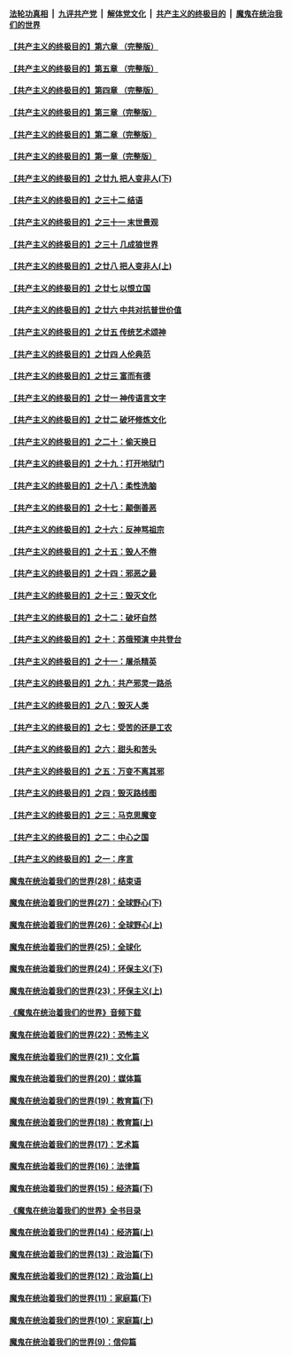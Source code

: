 

####  [法轮功真相](../../../../basic/blob/master/README.md?t=05230231) &nbsp;|&nbsp; [九评共产党](../../../../9ping.md/blob/master/README.md?t=05230231) &nbsp;|&nbsp; [解体党文化](../../../../jtdwh.md/blob/master/README.md?t=05230231)  &nbsp;|&nbsp; [共产主义的终极目的](../../../../gczydzjmd.md/blob/master/README.md?t=05230231) &nbsp;|&nbsp; [魔鬼在统治我们的世界](../../../../mgztzwmdsj.md/blob/master/README.md?t=05230231) 

#### [【共产主义的终极目的】第六章 （完整版）](../pages/nsc422/n11428913.md?t=05230231) 

#### [【共产主义的终极目的】第五章 （完整版）](../pages/nsc422/n11428912.md?t=05230231) 

#### [【共产主义的终极目的】第四章 （完整版）](../pages/nsc422/n11428907.md?t=05230231) 

#### [【共产主义的终极目的】第三章（完整版）](../pages/nsc422/n11428848.md?t=05230231) 

#### [【共产主义的终极目的】第二章（完整版）](../pages/nsc422/n11428831.md?t=05230231) 

#### [【共产主义的终极目的】第一章（完整版）](../pages/nsc422/n11417651.md?t=05230231) 

#### [【共产主义的终极目的】之廿九 把人变非人(下)](../pages/nsc422/n11344140.md?t=05230231) 

#### [【共产主义的终极目的】之三十二 结语](../pages/nsc422/n11360535.md?t=05230231) 

#### [【共产主义的终极目的】之三十一 末世景观](../pages/nsc422/n11351129.md?t=05230231) 

#### [【共产主义的终极目的】之三十 几成狼世界](../pages/nsc422/n11348280.md?t=05230231) 

#### [【共产主义的终极目的】之廿八 把人变非人(上)](../pages/nsc422/n11340492.md?t=05230231) 

#### [【共产主义的终极目的】之廿七 以恨立国](../pages/nsc422/n11336944.md?t=05230231) 

#### [【共产主义的终极目的】之廿六 中共对抗普世价值](../pages/nsc422/n11324785.md?t=05230231) 

#### [【共产主义的终极目的】之廿五 传统艺术颂神](../pages/nsc422/n11296396.md?t=05230231) 

#### [【共产主义的终极目的】之廿四 人伦典范](../pages/nsc422/n11296397.md?t=05230231) 

#### [【共产主义的终极目的】之廿三 富而有德](../pages/nsc422/n11283598.md?t=05230231) 

#### [【共产主义的终极目的】之廿一 神传语言文字](../pages/nsc422/n11263265.md?t=05230231) 

#### [【共产主义的终极目的】之廿二 破坏修炼文化](../pages/nsc422/n11245728.md?t=05230231) 

#### [【共产主义的终极目的】之二十：偷天换日](../pages/nsc422/n11238846.md?t=05230231) 

#### [【共产主义的终极目的】之十九：打开地狱门](../pages/nsc422/n11206376.md?t=05230231) 

#### [【共产主义的终极目的】之十八：柔性洗脑](../pages/nsc422/n11199994.md?t=05230231) 

#### [【共产主义的终极目的】之十七：颠倒善恶](../pages/nsc422/n11179782.md?t=05230231) 

#### [【共产主义的终极目的】之十六：反神骂祖宗](../pages/nsc422/n11166798.md?t=05230231) 

#### [【共产主义的终极目的】之十五：毁人不倦](../pages/nsc422/n11166792.md?t=05230231) 

#### [【共产主义的终极目的】之十四：邪恶之最](../pages/nsc422/n11150249.md?t=05230231) 

#### [【共产主义的终极目的】之十三：毁灭文化](../pages/nsc422/n11135227.md?t=05230231) 

#### [【共产主义的终极目的】之十二：破坏自然](../pages/nsc422/n11135214.md?t=05230231) 

#### [【共产主义的终极目的】之十：苏俄预演 中共登台](../pages/nsc422/n11118424.md?t=05230231) 

#### [【共产主义的终极目的】之十一：屠杀精英](../pages/nsc422/n11118442.md?t=05230231) 

#### [【共产主义的终极目的】之九：共产邪灵一路杀](../pages/nsc422/n11114139.md?t=05230231) 

#### [【共产主义的终极目的】之八：毁灭人类](../pages/nsc422/n11108503.md?t=05230231) 

#### [【共产主义的终极目的】之七：受苦的还是工农](../pages/nsc422/n11101809.md?t=05230231) 

#### [【共产主义的终极目的】之六：甜头和苦头](../pages/nsc422/n11096971.md?t=05230231) 

#### [【共产主义的终极目的】之五：万变不离其邪](../pages/nsc422/n11091285.md?t=05230231) 

#### [【共产主义的终极目的】之四：毁灭路线图](../pages/nsc422/n11086284.md?t=05230231) 

#### [【共产主义的终极目的】之三：马克思魔变](../pages/nsc422/n11061941.md?t=05230231) 

#### [【共产主义的终极目的】之二：中心之国](../pages/nsc422/n11047728.md?t=05230231) 

#### [【共产主义的终极目的】之一：序言](../pages/nsc422/n11086077.md?t=05230231) 

#### [魔鬼在统治着我们的世界(28)：结束语](../pages/nsc422/n10936246.md?t=05230231) 

#### [魔鬼在统治着我们的世界(27)：全球野心(下)](../pages/nsc422/n10928319.md?t=05230231) 

#### [魔鬼在统治着我们的世界(26)：全球野心(上)](../pages/nsc422/n10900318.md?t=05230231) 

#### [魔鬼在统治着我们的世界(25)：全球化](../pages/nsc422/n10788205.md?t=05230231) 

#### [魔鬼在统治着我们的世界(24)：环保主义(下)](../pages/nsc422/n10695307.md?t=05230231) 

#### [魔鬼在统治着我们的世界(23)：环保主义(上)](../pages/nsc422/n10688613.md?t=05230231) 

#### [《魔鬼在统治着我们的世界》音频下载](../pages/nsc422/n10635553.md?t=05230231) 

#### [魔鬼在统治着我们的世界(22)：恐怖主义](../pages/nsc422/n10614727.md?t=05230231) 

#### [魔鬼在统治着我们的世界(21)：文化篇](../pages/nsc422/n10597706.md?t=05230231) 

#### [魔鬼在统治着我们的世界(20)：媒体篇](../pages/nsc422/n10586579.md?t=05230231) 

#### [魔鬼在统治着我们的世界(19)：教育篇(下)](../pages/nsc422/n10564808.md?t=05230231) 

#### [魔鬼在统治着我们的世界(18)：教育篇(上)](../pages/nsc422/n10526970.md?t=05230231) 

#### [魔鬼在统治着我们的世界(17)：艺术篇](../pages/nsc422/n10499093.md?t=05230231) 

#### [魔鬼在统治着我们的世界(16)：法律篇](../pages/nsc422/n10485969.md?t=05230231) 

#### [魔鬼在统治着我们的世界(15)：经济篇(下)](../pages/nsc422/n10469975.md?t=05230231) 

#### [《魔鬼在统治着我们的世界》全书目录](../pages/nsc422/n10464261.md?t=05230231) 

#### [魔鬼在统治着我们的世界(14)：经济篇(上)](../pages/nsc422/n10457370.md?t=05230231) 

#### [魔鬼在统治着我们的世界(13)：政治篇(下)](../pages/nsc422/n10448270.md?t=05230231) 

#### [魔鬼在统治着我们的世界(12)：政治篇(上)](../pages/nsc422/n10444576.md?t=05230231) 

#### [魔鬼在统治着我们的世界(11)：家庭篇(下)](../pages/nsc422/n10440961.md?t=05230231) 

#### [魔鬼在统治着我们的世界(10)：家庭篇(上)](../pages/nsc422/n10435448.md?t=05230231) 

#### [魔鬼在统治着我们的世界(9)：信仰篇](../pages/nsc422/n10432159.md?t=05230231) 

